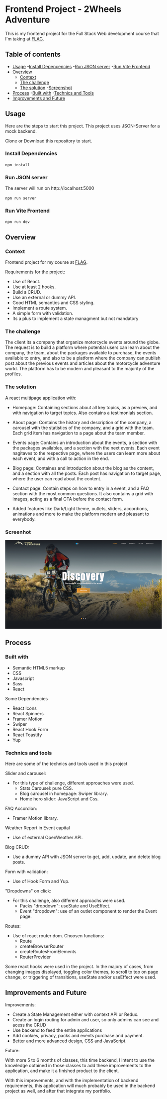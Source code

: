 # Frontend Project - 2Wheels Adventure

This is my frontend project for the Full Stack Web development course that I'm taking at [FLAG](https://flag.pt/curso/full-stack-web-developer).

## Table of contents

- [Usage](#usage) -[Install Depencencies](#install-dependencies) -[Run JSON server](#run-json-server) -[Run Vite Frontend](#run-vite-frontend)
- [Overview](#overview)
  - [Context](#context)
  - [The challenge](#the-challenge)
  - [The solution](#the-solution) -[Screenshot](#screenshot)
- [Process](#process) -[Built with](#built-with) -[Technics and Tools](#technics-and-tools)
- [Improvements and Future](#imporvements-and-future)

## Usage

Here are the steps to start this project.
This project uses JSON-Server for a mock backend.

Clone or Download this repository to start.

### Install Dependencies

`npm install`

### Run JSON server

The server will run on http://localhost:5000

`npm run server`

### Run Vite Frontend

`npm run dev `

## Overview

### Context

Frontend project for my course at [FLAG](https://https://flag.pt/curso/full-stack-web-developer).

Requirements for the project:

- Use of React.
- Use at least 2 hooks.
- Build a CRUD.
- Use an external or dummy API.
- Good HTML semantics and CSS styling.
- Implement a route system.
- A simple form with validation.
- Its a plus to implement a state managment but not mandatory

### The challenge

The client its a company that organize motorcycle events around the globe.
The request is to build a platform where potential users can learn about the company, the team, about the packages available to purchase, the events available to entry, and also to be a platform where the company can publish post about the previous events and articles about the motorcycle adventure world.
The platform has to be modern and pleasant to the majority of the profiles.

### The solution

A react multipage application with:

- Homepage: Containing sections about all key topics, as a preview, and with navigation to target topics. Also contains a testimonials section.

- About page: Contains the history and description of the company, a carousel with the statistics of the company, and a grid with the team. Each grid item has navigation to a page about the team member.

- Events page: Contains an introduction about the events, a section with the packages availables, and a section with the next events. Each event nagitaves to the respective page, where the users can learn more about each event, and with a call to action in the end.

- Blog page: Containes and introduction about the blog as the content, and a section with all the posts. Each post has navigation to target page, where the user can read about the content.

- Contact page: Contain steps on how to entry in a event, and a FAQ section with the most common questions. It also contains a grid with images, acting as a final CTA before the contact form.

- Added features like Dark/Light theme, outlets, sliders, accordions, animations and more to make the platform modern and pleasant to everybody.

### Screenhot

![](./public/assets/screenshot.png)

## Process

### Built with

- Semantic HTML5 markup
- CSS
- Javascript
- Sass
- React

Some Dependencies

- React Icons
- React Spinners
- Framer Motion
- Swiper
- React Hook Form
- React Toastify
- Yup

### Technics and tools

Here are some of the technics and tools used in this project

Slider and carousel:

- For this type of challenge, different approaches were used.
  - Stats Carousel: pure CSS.
  - Blog carousel in homepage: Swiper library.
  - Home hero slider: JavaScript and Css.

FAQ Accordion:

- Framer Motion library.

Weather Report in Event capital

- Use of external OpenWeather API.

Blog CRUD:

- Use a dummy API with JSON server to get, add, update, and delete blog posts.

Form with validation:

- Use of Hook Form and Yup.

"Dropdowns" on click:

- For this challenge, also different approachs were used.
  - Packs "dropdown": useState and UseEffect.
  - Event "dropdown": use of an outlet component to render the Event page.

Routes:

- Use of react router dom. Choosen functions:
  - Route
  - createBrowserRouter
  - createRoutesFromElements
  - RouterProvider

Some react hooks were used in the project.
In the majory of cases, from changing images displayed, toggling color themes, to scroll to top on page change, or triggering of transitions, useState and/or useEffect were used.

## Improvements and Future

Improvements:

- Create a State Management either with context API or Redux.
- Create an login routing for admin and user, so only admins can see and acess the CRUD
- Use backend to feed the entire applications
- Add cookies, privacy, packs and events purchase and payment.
- Better and more advanced design, CSS and JavaScript.

Future:

With more 5 to 6 months of classes, this time backend, I intent to use the knowledge obtained in those classes to add these improvements to the application, and make it a finished product to the client.

With this improvements, and with the implementation of backend requirements, this application will much probably be used in the backend project as well, and after that integrate my portfolio.
